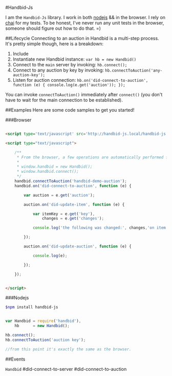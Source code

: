 #Handbid-Js

I am the `Handbid-Js` library. I work in both [nodejs](http://nodejs.org) && in the browser. I rely on [chai](http://chaijs.com)
for my tests. To be honest, I've never run any unit tests in the browser, someone should figure out how to do that. =)

##Lifecycle
Connecting to an auction in Handbid is a multi-step process. It's pretty simple though, here is a breakdown:

1. Include
1. Instantiate new Handbid instance: `var hb = new Handbid()`
1. Connect to the `main` server by invoking: `hb.connect();`
1. Connect to any auction by key by invoking: `hb.connectToAuction('any-auction-key');`
1. Listen for auction connection: `hb.on('did-connect-to-auction', function (e) { console.log(e.get('auction')); });`

You can invoke `connectToAuction()` immediately after `connect()` (you don't have to wait for the main connection to be established).

##Examples
Here are some code samples to get you started!

###Browser
```html

<script type='text/javascript' src='http://handbid-js.local/handbid-js.js'></script>

<script type="text/javascript">

    /**
     * From the browser, a few operations are automatically performed for you. They are as follows:
     *
     * window.handbid = new Handbid();
     * window.handbid.connect();
     */
    handbid.connectToAuction('handbid-demo-auction');
    handbid.on('did-connect-to-auction', function (e) {

        var auction = e.get('auction');

        auction.on('did-update-item', function (e) {

            var itemKey = e.get('key'),
                changes = e.get('changes');

            console.log('the following was changed:', changes,'on item with key:', itemKey);

        });

        auction.on('did-update-auction', function (e) {

            console.log(e);

        });

    });


</script>

```

###Nodejs
```bash
$npm install handbid-js
```

```js

var Handbid = require('handbid'),
    hb      = new Handbid();

hb.connect();
hb.connectToAuction('auction key');

//from this point it's exactly the same as the browser.


```

##Events

`Handbid`
    #did-connect-to-server
    #did-connect-to-auction